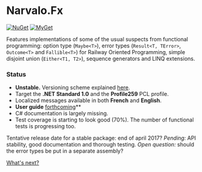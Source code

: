 Narvalo.Fx
==========

[![NuGet](https://img.shields.io/nuget/v/Narvalo.Fx.svg)](https://www.nuget.org/packages/Narvalo.Fx/)
[![MyGet](https://img.shields.io/myget/narvalo-edge/v/Narvalo.Fx.svg)](https://www.myget.org/feed/narvalo-edge/package/nuget/Narvalo.Fx)

Features implementations of some of the usual suspects from functional
programming: option type (`Maybe<T>`), error types (`Result<T, TError>`,
`Outcome<T>` and `Fallible<T>`) for Railway Oriented Programming, simple
disjoint union (`Either<T1, T2>`), sequence generators and LINQ extensions.

### Status
- **Unstable.** Versioning scheme explained
  [here](https://github.com/chtoucas/Narvalo.NET/blob/master/docs/content/developer.md#versioning).
- Target the **.NET Standard 1.0** and the **Profile259** PCL profile.
- Localized messages available in both **French** and **English**.
- **User guide** [forthcoming](https://github.com/chtoucas/NarvaloWebSite/tree/master/www/projects)**
- C# documentation is largely missing.
- Test coverage is starting to look good (70%). The number of functional tests
  is progressing too.

Tentative release date for a stable package: end of april 2017?
_Pending:_ API stability, good documentation and thorough testing.
_Open question:_ should the error types be put in a separate assembly?

[What's next?](https://github.com/chtoucas/Narvalo.NET/blob/master/issues.md)
